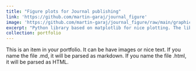 ```yaml
---
title: "Figure plots for Journal publishing"
link: 'https://github.com/martin-garaj/journal_figure'
image: 'https://github.com/martin-garaj/journal_figure/raw/main/graphics/example_figure.png'
excerpt: "Python library based on matplotlib for nice plotting. The library comes with examples and predefined styles."
collection: portfolio
---
```


This is an item in your portfolio. It can be have images or nice text. If you name the file .md, it will be parsed as markdown. If you name the file .html, it will be parsed as HTML. 

